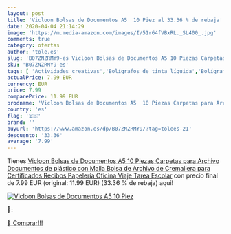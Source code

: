 ```yaml
---
layout: post
title: 'Vicloon Bolsas de Documentos A5  10 Piez al 33.36 % de rebaja'
date: 2020-04-04 21:14:29
image: 'https://m.media-amazon.com/images/I/51r64fVBxRL._SL400_.jpg'
comments: true
category: ofertas
author: 'tole.es'
slug: 'B07ZNZRMY9-es Vicloon Bolsas de Documentos A5 10 Piezas Carpetas para...'
sku: 'B07ZNZRMY9-es'
tags: [ 'Actividades creativas','Bolígrafos de tinta líquida','Bolígrafos y recambios','Bolígrafos, lápices y útiles de escritura','Juguetes','Juguetes y juegos','Material de educación infantil','Material de escritura y dibujo para niños','Material escolar y educativo','Mosaicos para niños','Oficina y papelería','Pinturas','Rotuladores de colores para niños','Témperas y pinturas para murales','escolar', ]
actualPrice: 7.99 EUR
currency: EUR
price: 7.99
comparePrice: 11.99 EUR
prodname: 'Vicloon Bolsas de Documentos A5  10 Piezas Carpetas para Archivo Documentos de plástico con Malla  Bolsa de Archivo de Cremallera para Certificados Recibos Papelería Oficina Viaje Tarea Escolar'
country: 'es'
flag: '🇪🇸'
brand: ''
buyurl: 'https://www.amazon.es/dp/B07ZNZRMY9/?tag=tolees-21'
descuento: '33.36'
average: '7.99'
---
```


Tienes [Vicloon Bolsas de Documentos A5  10 Piezas Carpetas para Archivo Documentos de plástico con Malla  Bolsa de Archivo de Cremallera para Certificados Recibos Papelería Oficina Viaje Tarea Escolar](https://www.amazon.es/dp/B07ZNZRMY9/?tag=tolees-21) con precio final de  7.99 EUR (original: 11.99 EUR) (33.36 %  de rebaja) aqui!

[![Vicloon Bolsas de Documentos A5  10 Piez](https://m.media-amazon.com/images/I/51r64fVBxRL._SL400_.jpg)](https://www.amazon.es/dp/B07ZNZRMY9/?tag=tolees-21)

🔎:


[🛒 Comprar!!!](https://www.amazon.es/dp/B07ZNZRMY9/?tag=tolees-21)
